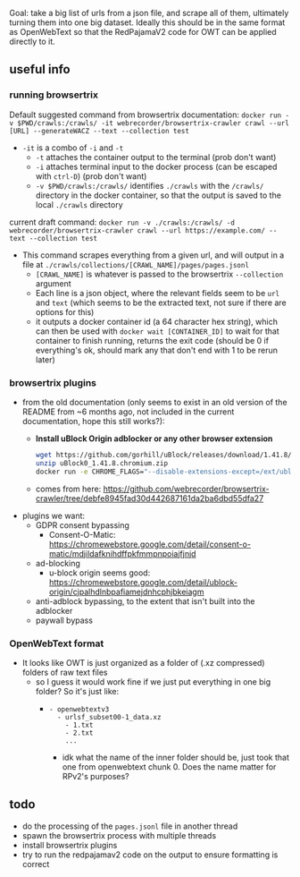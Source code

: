 Goal: take a big list of urls from a json file, and scrape all of them, ultimately turning them into one big dataset. Ideally this should be in the same format as OpenWebText so that the RedPajamaV2 code for OWT can be applied directly to it.

## useful info

### running browsertrix
Default suggested command from browsertrix documentation:
`docker run -v $PWD/crawls:/crawls/ -it webrecorder/browsertrix-crawler crawl --url [URL] --generateWACZ --text --collection test`
  * `-it` is a combo of `-i` and `-t`
    * `-t` attaches the container output to the terminal (prob don't want)
    * `-i` attaches terminal input to the docker process (can be escaped with `ctrl-D`) (prob don't want)
    * `-v $PWD/crawls:/crawls/` identifies `./crawls` with the `/crawls/` directory in the docker container, so that the output is saved to the local `./crawls` directory

current draft command:
`docker run -v ./crawls:/crawls/ -d webrecorder/browsertrix-crawler crawl --url https://example.com/ --text --collection test`
  * This command scrapes everything from a given url, and will output in a file at `./crawls/collections/[CRAWL_NAME]/pages/pages.jsonl`
    * `[CRAWL_NAME]` is whatever is passed to the browsertrix `--collection` argument
    * Each line is a json object, where the relevant fields seem to be `url` and `text` (which seems to be the extracted text, not sure if there are options for this)
    * it outputs a docker container id (a 64 character hex string), which can then be used with `docker wait [CONTAINER_ID]` to wait for that container to finish running, returns the exit code (should be 0 if everything's ok, should mark any that don't end with 1 to be rerun later)

### browsertrix plugins
* from the old documentation (only seems to exist in an old version of the README from ~6 months ago, not included in the current documentation, hope this still works?):
  * **Install uBlock Origin adblocker or any other browser extension**

    ```bash
    wget https://github.com/gorhill/uBlock/releases/download/1.41.8/uBlock0_1.41.8.chromium.zip
    unzip uBlock0_1.41.8.chromium.zip
    docker run -e CHROME_FLAGS="--disable-extensions-except=/ext/ublock --load-extension=/ext/ublock" -v $PWD/uBlock0.chromium:/ext/ublock ...
    ```
  * comes from here: https://github.com/webrecorder/browsertrix-crawler/tree/debfe8945fad30d442687161da2ba6dbd55dfa27
* plugins we want:
  * GDPR consent bypassing
    * Consent-O-Matic: https://chromewebstore.google.com/detail/consent-o-matic/mdjildafknihdffpkfmmpnpoiajfjnjd
  * ad-blocking 
    * u-block origin seems good: https://chromewebstore.google.com/detail/ublock-origin/cjpalhdlnbpafiamejdnhcphjbkeiagm
  * anti-adblock bypassing, to the extent that isn't built into the adblocker
  * paywall bypass
### OpenWebText format
* It looks like OWT is just organized as a folder of (.xz compressed) folders of raw text files
  * so I guess it would work fine if we just put everything in one big folder? So it's just like:
    * ```
      - openwebtextv3
        - urlsf_subset00-1_data.xz
          - 1.txt
          - 2.txt
          ...
      ```
        * idk what the name of the inner folder should be, just took that one from openwebtext chunk 0. Does the name matter for RPv2's purposes?

## todo
* do the processing of the `pages.jsonl` file in another thread
* spawn the browsertrix process with multiple threads
* install browsertrix plugins
* try to run the redpajamav2 code on the output to ensure formatting is correct
